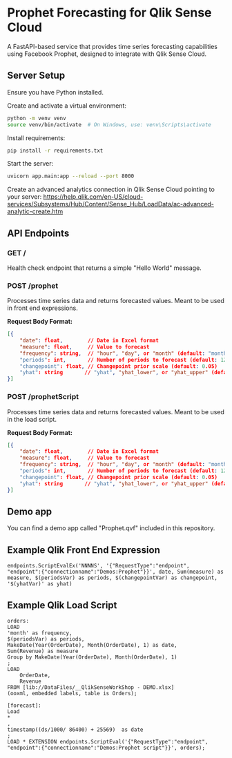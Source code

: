 # Prophet Forecasting for Qlik Sense Cloud

A FastAPI-based service that provides time series forecasting capabilities using Facebook Prophet, designed to integrate with Qlik Sense Cloud.

## Server Setup
Ensure you have Python installed.

Create and activate a virtual environment:
```bash
python -m venv venv
source venv/bin/activate  # On Windows, use: venv\Scripts\activate
```

Install requirements:
```bash
pip install -r requirements.txt
```

Start the server:
```bash
uvicorn app.main:app --reload --port 8000
```

Create an advanced analytics connection in Qlik Sense Cloud pointing to your server:
https://help.qlik.com/en-US/cloud-services/Subsystems/Hub/Content/Sense_Hub/LoadData/ac-advanced-analytic-create.htm

## API Endpoints

### GET /
Health check endpoint that returns a simple "Hello World" message.

### POST /prophet
Processes time series data and returns forecasted values. Meant to be used in front end expressions.

**Request Body Format:**
```json
[{
    "date": float,        // Date in Excel format
    "measure": float,     // Value to forecast
    "frequency": string,  // "hour", "day", or "month" (default: "month")
    "periods": int,       // Number of periods to forecast (default: 12)
    "changepoint": float, // Changepoint prior scale (default: 0.05)
    "yhat": string       // "yhat", "yhat_lower", or "yhat_upper" (default: "yhat")
}]
```

### POST /prophetScript
Processes time series data and returns forecasted values. Meant to be used in the load script.

**Request Body Format:**
```json
[{
    "date": float,        // Date in Excel format
    "measure": float,     // Value to forecast
    "frequency": string,  // "hour", "day", or "month" (default: "month")
    "periods": int,       // Number of periods to forecast (default: 12)
    "changepoint": float, // Changepoint prior scale (default: 0.05)
    "yhat": string       // "yhat", "yhat_lower", or "yhat_upper" (default: "yhat")
}]
```

## Demo app
You can find a demo app called "Prophet.qvf" included in this repository.

## Example Qlik Front End Expression
```qlik
endpoints.ScriptEvalEx('NNNNS', '{"RequestType":"endpoint", "endpoint":{"connectionname":"Demos:Prophet"}}', date, Sum(measure) as measure, $(periodsVar) as periods, $(changepointVar) as changepoint, '$(yhatVar)' as yhat)
```

## Example Qlik Load Script
```qlik
orders:
LOAD
'month' as frequency,
$(periodsVar) as periods,
MakeDate(Year(OrderDate), Month(OrderDate), 1) as date,
Sum(Revenue) as measure
Group by MakeDate(Year(OrderDate), Month(OrderDate), 1)
;
LOAD
    OrderDate,
    Revenue
FROM [lib://DataFiles/__QlikSenseWorkShop - DEMO.xlsx]
(ooxml, embedded labels, table is Orders);

[forecast]:
Load
*
,
timestamp((ds/1000/ 86400) + 25569)  as date
;
LOAD * EXTENSION endpoints.ScriptEval('{"RequestType":"endpoint", "endpoint":{"connectionname":"Demos:Prophet script"}}', orders);
```


